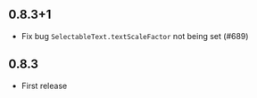 ## 0.8.3+1

- Fix bug `SelectableText.textScaleFactor` not being set (#689)

## 0.8.3

- First release
